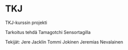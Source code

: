 # TKJ
TKJ-kurssin projekti


Tarkoitus tehdä Tamagotchi Sensortagilla

Tekijät:
Jere Jacklin
Tommi Jokinen
Jeremias Nevalainen
